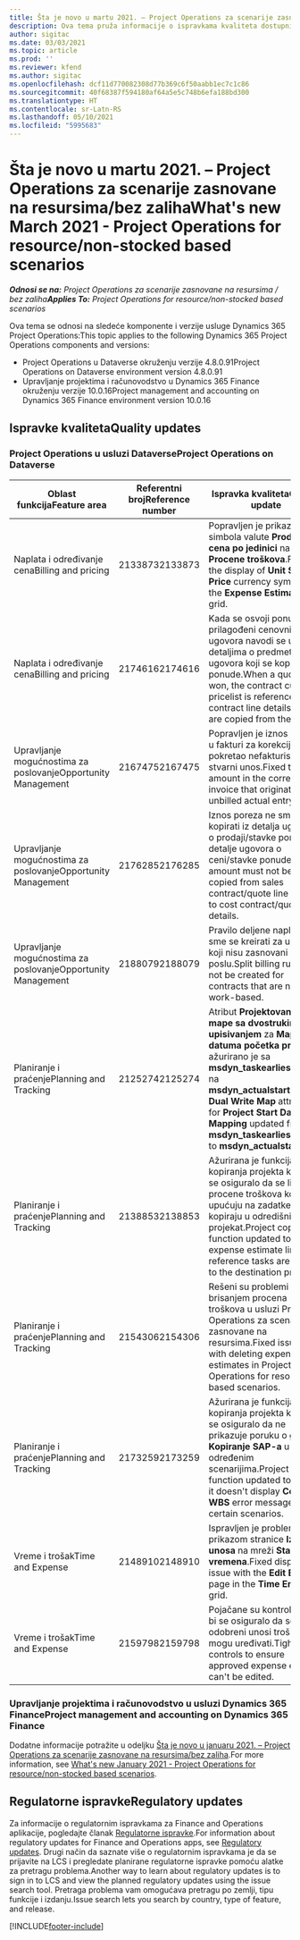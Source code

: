 ```yaml
---
title: Šta je novo u martu 2021. – Project Operations za scenarije zasnovane na resursima/bez zaliha
description: Ova tema pruža informacije o ispravkama kvaliteta dostupnim u izdanju usluge Project Operations za mart 2021. za scenarije zasnovane na resursima/bez zaliha.
author: sigitac
ms.date: 03/03/2021
ms.topic: article
ms.prod: ''
ms.reviewer: kfend
ms.author: sigitac
ms.openlocfilehash: dcf11d770082308d77b369c6f50aabb1ec7c1c86
ms.sourcegitcommit: 40f68387f594180af64a5e5c748b6efa188bd300
ms.translationtype: HT
ms.contentlocale: sr-Latn-RS
ms.lasthandoff: 05/10/2021
ms.locfileid: "5995683"
---
```

# <a name="whats-new-march-2021---project-operations-for-resourcenon-stocked-based-scenarios"></a><span data-ttu-id="140c5-103">Šta je novo u martu 2021. – Project Operations za scenarije zasnovane na resursima/bez zaliha</span><span class="sxs-lookup"><span data-stu-id="140c5-103">What's new March 2021 - Project Operations for resource/non-stocked based scenarios</span></span>

<span data-ttu-id="140c5-104">_**Odnosi se na:** Project Operations za scenarije zasnovane na resursima / bez zaliha_</span><span class="sxs-lookup"><span data-stu-id="140c5-104">_**Applies To:** Project Operations for resource/non-stocked based scenarios_</span></span>

<span data-ttu-id="140c5-105">Ova tema se odnosi na sledeće komponente i verzije usluge Dynamics 365 Project Operations:</span><span class="sxs-lookup"><span data-stu-id="140c5-105">This topic applies to the following Dynamics 365 Project Operations components and versions:</span></span>

- <span data-ttu-id="140c5-106">Project Operations u Dataverse okruženju verzije 4.8.0.91</span><span class="sxs-lookup"><span data-stu-id="140c5-106">Project Operations on Dataverse environment version 4.8.0.91</span></span> 
- <span data-ttu-id="140c5-107">Upravljanje projektima i računovodstvo u Dynamics 365 Finance okruženju verzije 10.0.16</span><span class="sxs-lookup"><span data-stu-id="140c5-107">Project management and accounting on Dynamics 365 Finance environment version 10.0.16</span></span> 

## <a name="quality-updates"></a><span data-ttu-id="140c5-108">Ispravke kvaliteta</span><span class="sxs-lookup"><span data-stu-id="140c5-108">Quality updates</span></span>

### <a name="project-operations-on-dataverse"></a><span data-ttu-id="140c5-109">Project Operations u usluzi Dataverse</span><span class="sxs-lookup"><span data-stu-id="140c5-109">Project Operations on Dataverse</span></span>


| <span data-ttu-id="140c5-110">**Oblast funkcija**</span><span class="sxs-lookup"><span data-stu-id="140c5-110">**Feature area**</span></span> | <span data-ttu-id="140c5-111">**Referentni broj**</span><span class="sxs-lookup"><span data-stu-id="140c5-111">**Reference number**</span></span> | <span data-ttu-id="140c5-112">**Ispravka kvaliteta**</span><span class="sxs-lookup"><span data-stu-id="140c5-112">**Quality update**</span></span> |
| --- | --- | --- |
| <span data-ttu-id="140c5-113">Naplata i određivanje cena</span><span class="sxs-lookup"><span data-stu-id="140c5-113">Billing and pricing</span></span> | <span data-ttu-id="140c5-114">2133873</span><span class="sxs-lookup"><span data-stu-id="140c5-114">2133873</span></span> | <span data-ttu-id="140c5-115">Popravljen je prikaz simbola valute **Prodajna cena po jedinici** na mreži **Procene troškova**.</span><span class="sxs-lookup"><span data-stu-id="140c5-115">Fixed the display of **Unit Sales Price** currency symbol in the **Expense Estimates** grid.</span></span> |
| <span data-ttu-id="140c5-116">Naplata i određivanje cena</span><span class="sxs-lookup"><span data-stu-id="140c5-116">Billing and pricing</span></span> | <span data-ttu-id="140c5-117">2174616</span><span class="sxs-lookup"><span data-stu-id="140c5-117">2174616</span></span> | <span data-ttu-id="140c5-118">Kada se osvoji ponuda, prilagođeni cenovnik ugovora navodi se u detaljima o predmetu ugovora koji se kopiraju iz ponude.</span><span class="sxs-lookup"><span data-stu-id="140c5-118">When a quote is won, the contract custom pricelist is referenced on contract line details that are copied from the quote.</span></span> |
| <span data-ttu-id="140c5-119">Upravljanje mogućnostima za poslovanje</span><span class="sxs-lookup"><span data-stu-id="140c5-119">Opportunity Management</span></span> | <span data-ttu-id="140c5-120">2167475</span><span class="sxs-lookup"><span data-stu-id="140c5-120">2167475</span></span> | <span data-ttu-id="140c5-121">Popravljen je iznos poreza u fakturi za korekciju koji je pokretao nefakturisani stvarni unos.</span><span class="sxs-lookup"><span data-stu-id="140c5-121">Fixed tax amount in the correction invoice that originated an unbilled actual entry.</span></span> |
| <span data-ttu-id="140c5-122">Upravljanje mogućnostima za poslovanje</span><span class="sxs-lookup"><span data-stu-id="140c5-122">Opportunity Management</span></span> | <span data-ttu-id="140c5-123">2176285</span><span class="sxs-lookup"><span data-stu-id="140c5-123">2176285</span></span> | <span data-ttu-id="140c5-124">Iznos poreza ne sme se kopirati iz detalja ugovora o prodaji/stavke ponude u detalje ugovora o ceni/stavke ponude.</span><span class="sxs-lookup"><span data-stu-id="140c5-124">Tax amount must not be copied from sales contract/quote line details to cost contract/quote line details.</span></span> |
| <span data-ttu-id="140c5-125">Upravljanje mogućnostima za poslovanje</span><span class="sxs-lookup"><span data-stu-id="140c5-125">Opportunity Management</span></span> | <span data-ttu-id="140c5-126">2188079</span><span class="sxs-lookup"><span data-stu-id="140c5-126">2188079</span></span> | <span data-ttu-id="140c5-127">Pravilo deljene naplate ne sme se kreirati za ugovore koji nisu zasnovani na poslu.</span><span class="sxs-lookup"><span data-stu-id="140c5-127">Split billing rule must not be created for contracts that are not work-based.</span></span> |
| <span data-ttu-id="140c5-128">Planiranje i praćenje</span><span class="sxs-lookup"><span data-stu-id="140c5-128">Planning and Tracking</span></span> | <span data-ttu-id="140c5-129">2125274</span><span class="sxs-lookup"><span data-stu-id="140c5-129">2125274</span></span> | <span data-ttu-id="140c5-130">Atribut **Projektovanje mape sa dvostrukim upisivanjem** za **Mapiranje datuma početka projekta** ažurirano je sa **msdyn\_taskearlieststart** na **msdyn\_actualstart**.</span><span class="sxs-lookup"><span data-stu-id="140c5-130">**Project Dual Write Map** attribute for **Project Start Date Mapping** updated from **msdyn\_taskearlieststart** to **msdyn\_actualstart**.</span></span> |
| <span data-ttu-id="140c5-131">Planiranje i praćenje</span><span class="sxs-lookup"><span data-stu-id="140c5-131">Planning and Tracking</span></span> | <span data-ttu-id="140c5-132">2138853</span><span class="sxs-lookup"><span data-stu-id="140c5-132">2138853</span></span> | <span data-ttu-id="140c5-133">Ažurirana je funkcija kopiranja projekta kako bi se osiguralo da se linije procene troškova koje upućuju na zadatke kopiraju u odredišni projekat.</span><span class="sxs-lookup"><span data-stu-id="140c5-133">Project copy function updated to ensure expense estimate lines that reference tasks are copied to the destination project.</span></span> |
| <span data-ttu-id="140c5-134">Planiranje i praćenje</span><span class="sxs-lookup"><span data-stu-id="140c5-134">Planning and Tracking</span></span> | <span data-ttu-id="140c5-135">2154306</span><span class="sxs-lookup"><span data-stu-id="140c5-135">2154306</span></span> | <span data-ttu-id="140c5-136">Rešeni su problemi sa brisanjem procena troškova u usluzi Project Operations za scenarije zasnovane na resursima.</span><span class="sxs-lookup"><span data-stu-id="140c5-136">Fixed issues with deleting expense estimates in Project Operations for resource-based scenarios.</span></span> |
| <span data-ttu-id="140c5-137">Planiranje i praćenje</span><span class="sxs-lookup"><span data-stu-id="140c5-137">Planning and Tracking</span></span> | <span data-ttu-id="140c5-138">2173259</span><span class="sxs-lookup"><span data-stu-id="140c5-138">2173259</span></span> | <span data-ttu-id="140c5-139">Ažurirana je funkcija kopiranja projekta kako bi se osiguralo da ne prikazuje poruku o grešci **Kopiranje SAP-a** u određenim scenarijima.</span><span class="sxs-lookup"><span data-stu-id="140c5-139">Project copy function updated to ensure it doesn't display **Copying WBS** error message in certain scenarios.</span></span> |
| <span data-ttu-id="140c5-140">Vreme i trošak</span><span class="sxs-lookup"><span data-stu-id="140c5-140">Time and Expense</span></span> | <span data-ttu-id="140c5-141">2148910</span><span class="sxs-lookup"><span data-stu-id="140c5-141">2148910</span></span> | <span data-ttu-id="140c5-142">Ispravljen je problem sa prikazom stranice **Izmena unosa** na mreži **Stavka vremena**.</span><span class="sxs-lookup"><span data-stu-id="140c5-142">Fixed display issue with the **Edit Entry** page in the **Time Entry** grid.</span></span> |
| <span data-ttu-id="140c5-143">Vreme i trošak</span><span class="sxs-lookup"><span data-stu-id="140c5-143">Time and Expense</span></span> | <span data-ttu-id="140c5-144">2159798</span><span class="sxs-lookup"><span data-stu-id="140c5-144">2159798</span></span> | <span data-ttu-id="140c5-145">Pojačane su kontrole kako bi se osiguralo da se odobreni unosi troškova ne mogu uređivati.</span><span class="sxs-lookup"><span data-stu-id="140c5-145">Tightened controls to ensure approved expense entries can't be edited.</span></span> |

### <a name="project-management-and-accounting-on-dynamics-365-finance"></a><span data-ttu-id="140c5-146">Upravljanje projektima i računovodstvo u usluzi Dynamics 365 Finance</span><span class="sxs-lookup"><span data-stu-id="140c5-146">Project management and accounting on Dynamics 365 Finance</span></span>

<span data-ttu-id="140c5-147">Dodatne informacije potražite u odeljku [Šta je novo u januaru 2021. – Project Operations za scenarije zasnovane na resursima/bez zaliha](whats-new-jan-2021-resource-based.md).</span><span class="sxs-lookup"><span data-stu-id="140c5-147">For more information, see [What's new January 2021 - Project Operations for resource/non-stocked based scenarios](whats-new-jan-2021-resource-based.md).</span></span>

## <a name="regulatory-updates"></a><span data-ttu-id="140c5-148">Regulatorne ispravke</span><span class="sxs-lookup"><span data-stu-id="140c5-148">Regulatory updates</span></span>

<span data-ttu-id="140c5-149">Za informacije o regulatornim ispravkama za Finance and Operations aplikacije, pogledajte članak [Regulatorne ispravke](/dynamics365/finance/localizations/regulatory-updates).</span><span class="sxs-lookup"><span data-stu-id="140c5-149">For information about regulatory updates for Finance and Operations apps, see [Regulatory updates](/dynamics365/finance/localizations/regulatory-updates).</span></span> <span data-ttu-id="140c5-150">Drugi način da saznate više o regulatornim ispravkama je da se prijavite na LCS i pregledate planirane regulatorne ispravke pomoću alatke za pretragu problema.</span><span class="sxs-lookup"><span data-stu-id="140c5-150">Another way to learn about regulatory updates is to sign in to LCS and view the planned regulatory updates using the issue search tool.</span></span> <span data-ttu-id="140c5-151">Pretraga problema vam omogućava pretragu po zemlji, tipu funkcije i izdanju.</span><span class="sxs-lookup"><span data-stu-id="140c5-151">Issue search lets you search by country, type of feature, and release.</span></span>


[!INCLUDE[footer-include](../includes/footer-banner.md)]